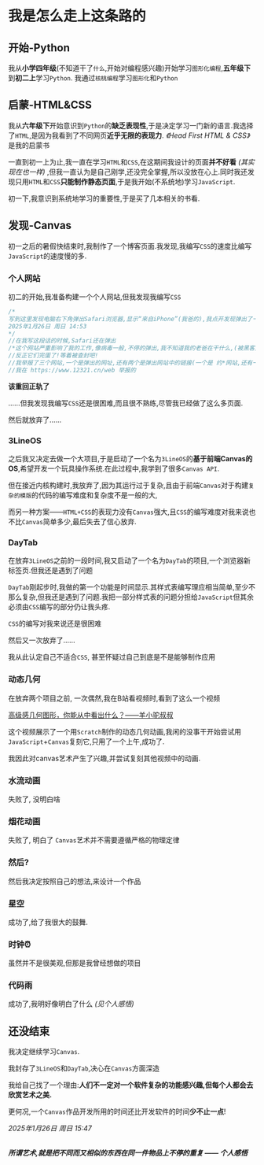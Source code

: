 # 我是怎么走上这条路的
## 开始-Python
我从**小学四年级**(不知道干了`什么`,开始对编程感兴趣)开始学习`图形化编程`,**五年级下**到**初二上**学习`Python`.
我通过`核桃编程`学习`图形化`和`Python`
## 启蒙-HTML&CSS
我从**六年级下**开始意识到`Python`的**缺乏表现性**,于是决定学习一门新的语言.我选择了`HTML`,是因为我看到了不同网页**近乎无限的表现力**.
*《Head First HTML & CSS》* 是我的启蒙书

一直到初一上为止,我一直在学习`HTML`和`CSS`,在这期间我设计的页面**并不好看** *(其实现在也一样)* ,但我一直认为是自己刚学,还没完全掌握,所以没放在心上.同时我还发现只用`HTML`和`CSS`**只能制作静态页面**,于是我开始(不系统地)学习`JavaScript`.

初一下,我意识到系统地学习的重要性,于是买了几本相关的书看.
## 发现-Canvas
初一之后的暑假快结束时,我制作了一个博客页面.我发现,我编写`CSS`的速度比编写`JavaScript`的速度慢的多.
### 个人网站
初二的开始,我准备构建一个个人网站,但我发现我编写`CSS`

```JavaScript
/*
写到这里发现电脑右下角弹出Safari浏览器,显示“来自iPhone”(我爸的),我点开发现弹出了一个黄片网站,刚才去举报了,现在回来是
2025年1月26日 周日 14:53
*/
//在我写这段话的时候,Safari还在弹出
/*这个网站严重影响了我的工作,像病毒一般,不停的弹出,我不知道我的老爸在干什么,(被黑客入侵或一不小心输错网址也有可能)*/
//反正它们完蛋了!等着被查封吧!
//我举报了三个网站,一个是弹出的网址,还有两个是弹出网站中的链接(一个是 约*网站,还有一个是 脱yAI)
//我在 https://www.12321.cn/web 举报的
```
**该重回正轨了**

……但我发现我编写`CSS`还是很困难,而且很不熟练,尽管我已经做了这么多页面.

然后就放弃了……

### 3LineOS

之后我又决定去做一个大项目,于是启动了一个名为`3LineOS`的**基于前端Canvas的OS**,希望开发一个玩具操作系统.在此过程中,我学到了很多`Canvas API`.

但在接近内核构建时,我放弃了,因为其运行过于复杂,且由于前端`Canvas`对于构建`复杂的模版`的代码的编写难度和复杂度不是一般的大,

而另一种方案——`HTML+CSS`的表现力没有`Canvas`强大,且`CSS`的编写难度对我来说也不比`Canvas`简单多少,最后失去了信心放弃.

### DayTab

在放弃`3LineOS`之前的一段时间,我又启动了一个名为`DayTab`的项目,一个浏览器新标签页.但我还是遇到了问题

`DayTab`刚起步时,我做的第一个功能是时间显示.其样式表编写理应相当简单,至少不那么复杂,但我还是遇到了问题.我把一部分样式表的问题分担给`JavaScript`但其余必须由`CSS`编写的部分仍让我头疼.

`CSS`的编写对我来说还是很困难

然后又一次放弃了……

我从此认定自己不适合`CSS`,
甚至怀疑过自己到底是不是能够制作应用
### 动态几何

在放弃两个项目之前,
一次偶然,我在B站看视频时,看到了这么一个视频

[高级感几何图形，你能从中看出什么？——羊小驼叔叔](https://www.bilibili.com/video/BV121sTeQEDD)

这个视频展示了一个用`Scratch`制作的动态几何动画,我闲的没事干开始尝试用`JavaScript`+`Canvas`复刻它,只用了一个上午,成功了.

我因此对canvas艺术产生了兴趣,并尝试复刻其他视频中的动画.
### 水流动画
失败了,
没明白啥
### 烟花动画
失败了,
明白了 `Canvas`艺术并不需要遵循严格的物理定律
### 然后?
然后我决定按照自己的想法,来设计一个作品
### 星空
成功了,给了我很大的鼓舞.
### 时钟⏰
虽然并不是很美观,但那是我曾经想做的项目
### 代码雨
成功了,我明好像明白了什么 *(见个人感悟)*
## 还没结束
我决定继续学习`Canvas`.

我封存了`3LineOS`和`DayTab`,决心在`Canvas`方面深造

我给自己找了一个理由:**人们不一定对一个软件复杂的功能感兴趣,但每个人都会去欣赏艺术之美.**

更何况,一个`Canvas`作品开发所用的时间还比开发软件的时间**少不止一点**!

*2025年1月26日 周日 15:47*
## 
***所谓艺术,就是把不同而又相似的东西在同一件物品上不停的重复 —— 个人感悟***